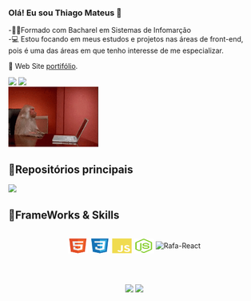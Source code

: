 ### Olá! Eu sou Thiago Mateus 👋
<p tex-Align="center">
<p> -👨‍🎓Formado com Bacharel em Sistemas de Infomarção</br>
    -💻 Estou focando em meus estudos e projetos nas áreas de front-end,</br>
pois é uma das áreas em que tenho interesse de me especializar.
<p>
<p>👤 Web Site <a href="https://thiagomms.netlify.app/">portifólio</a>.<p>
    
        
  <img height="170em" src="https://github-readme-stats.vercel.app/api?username=thiagomms&show_icons=true&theme=vue-dark&include_all_commits=true&count_private=true"/>
  <img height="170em" src="https://github-readme-stats.vercel.app/api/top-langs/?username=thiagomms&layout=compact&langs_count=16&theme=vue-dark"/>

    
    
<br>
<img align="li" alt="gif" height="120" width="180" src="https://github.com/thiagomms/thiagomms/blob/main/monkey-pissed.gif">
<div>

## 📂Repositórios principais
<a href="https://github.com/thiagomms/CRUD-React">
  <img height="" src="https://github-readme-stats.vercel.app/api/pin/?username=thiagomms&repo=CRUD-React&show_owner=true&theme=vue-dark" />
</a>



## 🔨FrameWorks & Skills 

<div align="center"><br>
    <img align="center" alt="Rafa-HTML" height="30" width="40"
        src="https://raw.githubusercontent.com/devicons/devicon/master/icons/html5/html5-original.svg">
    <img align="center" alt="Rafa-CSS" height="30" width="40"
        src="https://raw.githubusercontent.com/devicons/devicon/master/icons/css3/css3-original.svg">
    <img align="center" alt="Rafa-Js" height="30" width="40"
        src="https://raw.githubusercontent.com/devicons/devicon/master/icons/javascript/javascript-plain.svg">
    <img align="center" alt="Rafa-Node" height="30" width="40"
        src="https://raw.githubusercontent.com/devicons/devicon/master/icons/nodejs/nodejs-plain.svg">
    <img align="center" alt="Rafa-React" height="30" width="40"
        src="https://skillicons.dev/icons?i=git,kubernetes,docker,c,vim">    
</div>

<br><br>

<div align="center">
    <a href="mailto:thiago.mateus0707@gmail.com"><img
            src="https://img.shields.io/badge/-Gmail-%23333?style=for-the-badge&logo=gmail&logoColor=white"
            target="_blank"></a>
    <a href="https://www.linkedin.com/in/thiagomms/" target="_blank"><img
            src="https://img.shields.io/badge/-LinkedIn-%230077B5?style=for-the-badge&logo=linkedin&logoColor=white"
            target="_blank"></a>   
</div>
